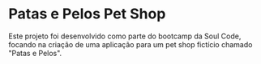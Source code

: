 
# Patas e Pelos Pet Shop

Este projeto foi desenvolvido como parte do bootcamp da Soul Code, focando na criação de uma aplicação para um pet shop fictício chamado "Patas e Pelos".
